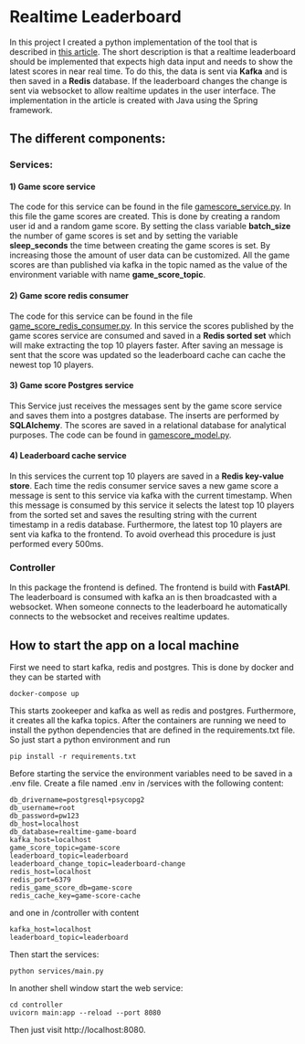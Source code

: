 # Realtime Leaderboard
In this project I created a python implementation of the tool that is described in [this article](https://medium.com/@mayilb77/design-a-real-time-leaderboard-system-for-millions-of-users-08b96b4b64ce).
The short description is that a realtime leaderboard should be implemented that expects high data input and needs to show
the latest scores in near real time.
To do this, the data is sent via **Kafka** and is then saved in a **Redis** database. If the leaderboard changes the change is sent
via websocket to allow realtime updates in the user interface.
The implementation in the article is created with Java using the Spring framework.

## The different components:
### Services:
#### 1) Game score service
The code for this service can be found in the file [gamescore_service.py](services%2Fgamescore_service%2Fgamescore_service.py).
In this file the game scores are created. This is done by creating a random user id and a random game score.
By setting the class variable **batch_size** the number of game scores is set and by setting the
variable **sleep_seconds** the time between creating the game scores is set.
By increasing those the amount of user data can be customized.
All the game scores are than published via kafka in the topic named as the value of the environment variable with name **game_score_topic**.

#### 2) Game score redis consumer
The code for this service can be found in the file [game_score_redis_consumer.py](services%2Fgame_score_redis%2Fgame_score_redis_consumer.py).
In this service the scores published by the game scores service are consumed and saved in a **Redis sorted set** which will make extracting the top 10 players faster.
After saving an message is sent that the score was updated so the leaderboard cache can cache the newest top 10 players.

#### 3) Game score Postgres service
This Service just receives the messages sent by the game score service and saves them into a postgres
database. The inserts are performed by **SQLAlchemy**. The scores are saved in a relational database for analytical purposes.
The code can be found in [gamescore_model.py](services%2Fgame_score_pg%2Fgamescore_model.py).

#### 4) Leaderboard cache service
In this services the current top 10 players are saved in a **Redis key-value store**.
Each time the redis consumer service saves a new game score a message is sent to this service via kafka with the current timestamp.
When this message is consumed by this service it selects the latest top 10 players from the sorted set and saves the resulting string with the current timestamp in a redis database.
Furthermore, the latest top 10 players are sent via kafka to the frontend.
To avoid overhead this procedure is just performed every 500ms.


### Controller
In this package the frontend is defined. The frontend is build with **FastAPI**. The leaderboard is consumed with kafka
an is then broadcasted with a websocket. When someone connects to the leaderboard he automatically connects to the websocket and receives
realtime updates.

## How to start the app on a local machine
First we need to start kafka, redis and postgres. This is done by docker and they can be started with
```shell
docker-compose up
```
This starts zookeeper and kafka as well as redis and postgres. Furthermore, it creates all the
kafka topics.
After the containers are running we need to install the python dependencies that are defined in the requirements.txt file.
So just start a python environment and run
```shell
pip install -r requirements.txt
```
Before starting the service the environment variables need to be saved in a .env file.
Create a file named .env in /services with the following content:
```shell
db_drivername=postgresql+psycopg2
db_username=root
db_password=pw123
db_host=localhost
db_database=realtime-game-board
kafka_host=localhost
game_score_topic=game-score
leaderboard_topic=leaderboard
leaderboard_change_topic=leaderboard-change
redis_host=localhost
redis_port=6379
redis_game_score_db=game-score
redis_cache_key=game-score-cache
```
and one in /controller with content
```shell
kafka_host=localhost
leaderboard_topic=leaderboard
```
Then start the services:
```shell
python services/main.py
```
In another shell window start the web service:
```shell
cd controller
uvicorn main:app --reload --port 8080
```
Then just visit http://localhost:8080.
